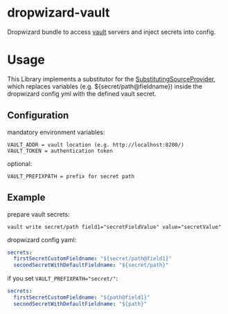 # dropwizard-vault
Dropwizard bundle to access [vault](http://vaultproject.io) servers and inject secrets into config.

# Usage
This Library implements a substitutor for the [SubstitutingSourceProvider](http://www.dropwizard.io/1.0.2/docs/manual/core.html#environment-variables), which replaces variables (e.g. ${secret/path@fieldname}) inside the dropwizard config yml with the defined vault secret.

## Configuration
mandatory environment variables:
```
VAULT_ADDR = vault location (e.g. http://localhost:8200/)
VAULT_TOKEN = authentication token
```

optional:
```
VAULT_PREFIXPATH = prefix for secret path
```

## Example
prepare vault secrets:
```shell
vault write secret/path field1="secretFieldValue" value="secretValue"
```
dropwizard config yaml:
```yaml
secrets:
  firstSecretCustomFieldname: "${secret/path@field1}"
  secondSecretWithDefaultFieldname: "${secret/path}"
```
if you set ``VAULT_PREFIXPATH="secret/"``:
```yaml
secrets:
  firstSecretCustomFieldname: "${path@field1}"
  secondSecretWithDefaultFieldname: "${path}"
```

